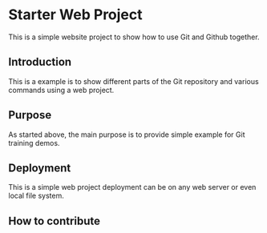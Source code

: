 # Starter Web Project

This is a simple website project to show how to use Git and Github together.

## Introduction

This is a example is to show different parts of the Git repository and various commands using a web project.

## Purpose

As started above, the main purpose is to provide simple example for Git training demos.

## Deployment

This is a simple web project deployment can be on any web server or even local file system.

## How to contribute

